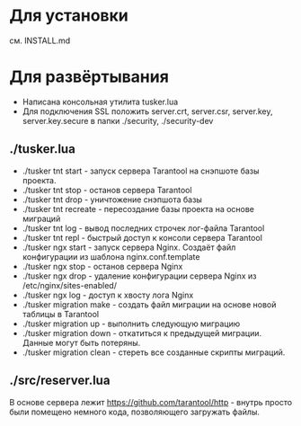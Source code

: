 

# Для установки
см. INSTALL.md

# Для развёртывания
* Написана консольная утилита tusker.lua
* Для подключения SSL положить server.crt, server.csr, server.key, server.key.secure в папки ./security, ./security-dev

## ./tusker.lua
* ./tusker tnt start - запуск сервера Tarantool на снэпшоте базы проекта.
* ./tusker tnt stop - останов сервера Tarantool
* ./tusker tnt drop - уничтожение снэпшота базы
* ./tusker tnt recreate - пересоздание базы проекта на основе миграций
* ./tusker tnt log - вывод последних строчек лог-файла Tarantool
* ./tusker tnt repl - быстрый доступ к консоли сервера Tarantool
* ./tusker ngx start - запуск сервера Nginx. Создаёт файл конфигурации из шаблона nginx.conf.template
* ./tusker ngx stop - останов сервера Nginx
* ./tusker ngx drop - удаление конфигурации сервера Nginx из /etc/nginx/sites-enabled/
* ./tusker ngx log - доступ к хвосту лога Nginx
* ./tusker migration make - создать файл миграции на основе новой таблицы в Tarantool
* ./tusker migration up - выполнить следующую миграцию
* ./tusker migration down - откатиться к предыдущей миграции. Данные могут быть потеряны.
* ./tusker migration clean - стереть все созданные скрипты миграций.

## ./src/reserver.lua
В основе сервера лежит https://github.com/tarantool/http - внутрь просто были помещено немного кода, позволяющего загружать файлы.
